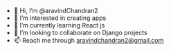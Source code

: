 - 👋 Hi, I’m @aravindChandran2
- 👀 I’m interested in creating apps
- 🌱 I’m currently learning React js
- 💞️ I’m looking to collaborate on Django projects
- 📫 Reach me through aravindchandran2@gmail.com

<!---
aravindChandran2/aravindChandran2 is a ✨ special ✨ repository because its `README.md` (this file) appears on your GitHub profile.
You can click the Preview link to take a look at your changes.
--->
